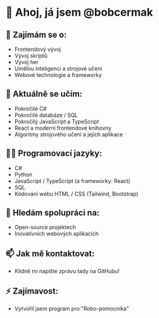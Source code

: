 # 👋 Ahoj, já jsem @bobcermak

## 👀 Zajímám se o:
- Frontendový vývoj
- Vývoj skriptů
- Vývoj her
- Umělou inteligenci a strojové učení
- Webové technologie a frameworky

## 🌱 Aktuálně se učím:
- Pokročilé C#
- Pokročilé databáze / SQL
- Pokročilý JavaScript a TypeScript
- React a moderní frontendové knihovny
- Algoritmy strojového učení a jejich aplikace

## 👨‍💻 Programovací jazyky:
- C#
- Python
- JavaScript / TypeScript (a frameworky: React)
- SQL
- Kódování webu HTML / CSS (Tailwind, Bootstrap)

## 💞️ Hledám spolupráci na:
- Open-source projektech
- Inovativních webových aplikacích

## 📫 Jak mě kontaktovat:
- Klidně mi napište zprávu tady na GitHubu!

## ⚡ Zajímavost:
- Vytvořil jsem program pro "Robo-pomocníka"
